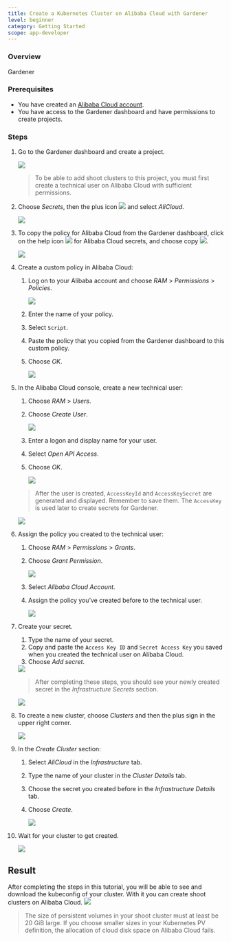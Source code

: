 ```yaml
---
title: Create a Kubernetes Cluster on Alibaba Cloud with Gardener
level: beginner
category: Getting Started
scope: app-developer
---
```


### Overview

Gardener 

### Prerequisites

- You have created an [Alibaba Cloud account](https://www.alibabacloud.com).
- You have access to the Gardener dashboard and have permissions to create projects.

### Steps

1. Go to the Gardener dashboard and create a project.

     <img src="images/new-gardener-project.png">

    > To be able to add shoot clusters to this project, you must first create a technical user on Alibaba Cloud with sufficient permissions.

1. Choose *Secrets*, then the plus icon <img src="images/plus-icon.png"> and select *AliCloud*.

    <img src="images/alicloud-create-secret.png">

1. To copy the policy for Alibaba Cloud from the Gardener dashboard, click on the help icon <img src="images/help-icon.png"> for Alibaba Cloud secrets, and choose copy <img src="images/copy-icon.png">.

    <img src="images/alicloud-copy-policy.png">

1. Create a custom policy in Alibaba Cloud:
     1. Log on to your Alibaba account and choose *RAM* \> *Permissions* \> *Policies*. 

          <img src="images/alicloud-create-policy.png">

     1. Enter the name of your policy.
     1. Select `Script`.
     1. Paste the policy that you copied from the Gardener dashboard to this custom policy.
     1. Choose *OK*.

          <img src="images/alicloud-paste-policy.png">

1. In the Alibaba Cloud console, create a new technical user:
     1. Choose *RAM* \> *Users*.
     1. Choose *Create User*.

          <img src="images/alicloud-create-user.png">

     1. Enter a logon and display name for your user.
     1. Select *Open API Access*.
     1. Choose *OK*.

          <img src="images/alicloud-input-user.png">

     > After the user is created, `AccessKeyId` and `AccessKeySecret` are generated and displayed. Remember to save them. The `AccessKey` is used later to create secrets for Gardener.

     <img src="images/alicloud-user-created.png">
      
1. Assign the policy you created to the technical user:
     1. Choose *RAM* \> *Permissions* \> *Grants*.
     1. Choose *Grant Permission*.

          <img src="images/alicloud-grant-permission.png">

     1. Select *Alibaba Cloud Account*. 
     1. Assign the policy you’ve created before to the technical user.

          <img src="images/alicloud-assign-policy.png">

1. Create your secret.

    1. Type the name of your secret.
    1. Copy and paste the `Access Key ID` and `Secret Access Key` you saved when you created the technical user on Alibaba Cloud.
    1. Choose *Add secret*.
    <img src="images/alicloud-create-secret-1.png">

    >After completing these steps, you should see your newly created secret in the *Infrastructure Secrets* section.

    <img src="images/alicloud-create-secret-2.png">

1. To create a new cluster, choose *Clusters* and then the plus sign in the upper right corner.

    <img src="images/alicloud-new-cluster.png">

1. In the *Create Cluster* section:
    1. Select *AliCloud* in the *Infrastructure* tab.
    1. Type the name of your cluster in the *Cluster Details* tab.
    1. Choose the secret you created before in the *Infrastructure Details* tab.
    1. Choose *Create*.

          <img src="images/alicloud-create-cluster.png">

1. Wait for your cluster to get created.
    
     <img src="images/alicloud-processing-cluster.png">

## Result

After completing the steps in this tutorial, you will be able to see and download the kubeconfig of your cluster. With it you can create shoot clusters on Alibaba Cloud.
     <img src="images/alicloud-kubeconfig.png">

> The size of persistent volumes in your shoot cluster must at least be 20 GiB large. If you choose smaller sizes in your Kubernetes PV definition, the allocation of cloud disk space on Alibaba Cloud fails.